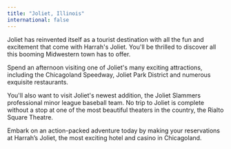 ```yaml
---
title: "Joliet, Illinois"
international: false
---
```


Joliet has reinvented itself as a tourist destination with all the fun and excitement that come with Harrah's Joliet. You'll be thrilled to discover all this booming Midwestern town has to offer.

Spend an afternoon visiting one of Joliet's many exciting attractions, including the Chicagoland Speedway, Joliet Park District and numerous exquisite restaurants.

You'll also want to visit Joliet's newest addition, the Joliet Slammers professional minor league baseball team. No trip to Joliet is complete without a stop at one of the most beautiful theaters in the country, the Rialto Square Theatre.

Embark on an action-packed adventure today by making your reservations at Harrah’s Joliet, the most exciting hotel and casino in Chicagoland.
  